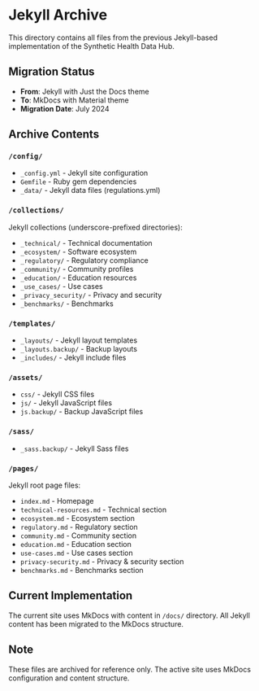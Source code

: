 # Jekyll Archive

This directory contains all files from the previous Jekyll-based implementation of the Synthetic Health Data Hub.

## Migration Status
- **From**: Jekyll with Just the Docs theme
- **To**: MkDocs with Material theme
- **Migration Date**: July 2024

## Archive Contents

### `/config/`
- `_config.yml` - Jekyll site configuration
- `Gemfile` - Ruby gem dependencies
- `_data/` - Jekyll data files (regulations.yml)

### `/collections/`
Jekyll collections (underscore-prefixed directories):
- `_technical/` - Technical documentation
- `_ecosystem/` - Software ecosystem
- `_regulatory/` - Regulatory compliance
- `_community/` - Community profiles
- `_education/` - Education resources
- `_use_cases/` - Use cases
- `_privacy_security/` - Privacy and security
- `_benchmarks/` - Benchmarks

### `/templates/`
- `_layouts/` - Jekyll layout templates
- `_layouts.backup/` - Backup layouts
- `_includes/` - Jekyll include files

### `/assets/`
- `css/` - Jekyll CSS files
- `js/` - Jekyll JavaScript files
- `js.backup/` - Backup JavaScript files

### `/sass/`
- `_sass.backup/` - Jekyll Sass files

### `/pages/`
Jekyll root page files:
- `index.md` - Homepage
- `technical-resources.md` - Technical section
- `ecosystem.md` - Ecosystem section
- `regulatory.md` - Regulatory section
- `community.md` - Community section
- `education.md` - Education section
- `use-cases.md` - Use cases section
- `privacy-security.md` - Privacy & security section
- `benchmarks.md` - Benchmarks section

## Current Implementation
The current site uses MkDocs with content in `/docs/` directory. All Jekyll content has been migrated to the MkDocs structure.

## Note
These files are archived for reference only. The active site uses MkDocs configuration and content structure.